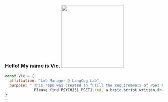 
### Hello! My name is Vic. <img src="https://media.giphy.com/media/v1.Y2lkPTc5MGI3NjExZjh2Mm94a2Q0bzYybm1nYWRsOGl3bmlpeHlvODgzYzhwa2c4YmNpMSZlcD12MV9naWZzX3NlYXJjaCZjdD1n/l46Cnk4ZRTlfeI32o/giphy.gif" width="200"/>
  
```javascript
const Vic = {
  affiliation: "Lab Manager @ LangCog Lab",
  purpose: " This repo was created to fufill the requirements of PSet 01 for Psych 251.
             Please find PSYCH251_PSET1.rmd, a basic script written in R Markdown. "
}
```


